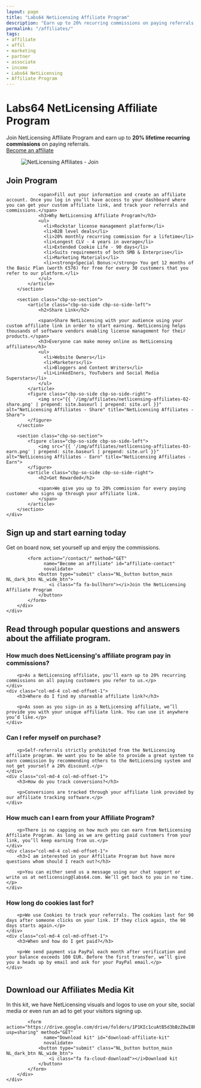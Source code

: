 ```yaml
---
layout: page
title: "Labs64 NetLicensing Affiliate Program"
description: "Earn up to 20% recurring commissions on paying referrals with the NetLicensing Affiliate Program"
permalink: "/affiliates/"
tags:
- affiliate
- affil
- marketing
- partner
- associate
- income
- Labs64 NetLicensing
- Affiliate Program
---
```


<div class="row NL_banner">
    <div class="col-md-8 col-md-offset-2 NL_about">
        <h1>Labs64 NetLicensing Affiliate Program</h1>
        <span>Join NetLicensing Affiliate Program and earn up to <strong>20% lifetime recurring commissions</strong> on paying referrals.</span>
        <div class="row">
            <div class="col-md-12">
                <a href="/contact/"
                   class="NL_button button_main NL_light_btn" role="button"><i class="fa fa-bullhorn"></i>Become an affiliate</a>
            </div>
        </div>
    </div>
</div>

<div class="row">
    <div id="cbp-so-scroller" class="cbp-so-scroller NL_intro">
        <section class="cbp-so-section">
            <figure class="cbp-so-side cbp-so-side-left">
                <img src="{{ '/img/affiliates/netlicensing-affiliates-01-join.png' | prepend: site.baseurl | prepend: site.url }}" alt="NetLicensing Affiliates - Join" title="NetLicensing Affiliates - Join">
            </figure>
            <article class="cbp-so-side cbp-so-side-right">
                <h2>Join Program</h2>

                <span>Fill out your information and create an affiliate account. Once you log in you’ll have access to your dashboard where you can get your custom affiliate link, and track your referrals and commissions.</span>
                <h3>Why NetLicensing Affiliate Program?</h3>
                <ul>
                  <li>Rockstar license management platform</li>
                  <li>B2B level deals</li>
                  <li>20% monthly recurring commission for a lifetime</li>
                  <li>Longest CLV - 4 years in average</li>
                  <li>Extended Cookie Life - 90 days</li>
                  <li>Suits requirements of both SMB & Enterprise</li>
                  <li>Marketing Materials</li>
                  <li><strong>Special Bonus:</strong> You get 12 months of the Basic Plan (worth €576) for free for every 30 customers that you refer to our platform.</li>
                </ul>
            </article>
        </section>

        <section class="cbp-so-section">
            <article class="cbp-so-side cbp-so-side-left">
                <h2>Share Link</h2>

                <span>Share NetLicensing with your audience using your custom affiliate link in order to start earning. NetLicensing helps thousands of software vendors enabling license management for their products.</span>
                <h3>Everyone can make money online as NetLicensing affiliates</h3>
                <ul>
                  <li>Website Owners</li>
                  <li>Marketers</li>
                  <li>Bloggers and Content Writers</li>
                  <li>LinkedIners, YouTubers and Social Media Superstars</li>
                </ul>
            </article>
            <figure class="cbp-so-side cbp-so-side-right">
                <img src="{{ '/img/affiliates/netlicensing-affiliates-02-share.png' | prepend: site.baseurl | prepend: site.url }}" alt="NetLicensing Affiliates - Share" title="NetLicensing Affiliates - Share">
            </figure>
        </section>

        <section class="cbp-so-section">
            <figure class="cbp-so-side cbp-so-side-left">
                <img src="{{ '/img/affiliates/netlicensing-affiliates-03-earn.png' | prepend: site.baseurl | prepend: site.url }}" alt="NetLicensing Affiliates - Earn" title="NetLicensing Affiliates - Earn">
            </figure>
            <article class="cbp-so-side cbp-so-side-right">
                <h2>Get Rewarded</h2>

                <span>We give you up to 20% commission for every paying customer who signs up through your affiliate link.
                </span>
            </article>
        </section>
    </div>
</div>

<div class="row">
    <div class="col-md-12 NL_form_light NL_block">
        <div class="col-md-8 col-md-offset-2 NL_form_light_text">
            <h2>Sign up and start earning today</h2>
            <span>Get on board now, set yourself up and enjoy the commissions.</span>

            <form action="/contact/" method="GET"
                  name="Become an affiliate" id="affiliate-contact"
                  novalidate>
                <button type="submit" class="NL_button button_main NL_dark_btn NL_wide_btn">
                    <i class="fa fa-bullhorn"></i>Join the NetLicensing Affiliate Program
                </button>
            </form>
        </div>
    </div>
</div>

<div id="faq" class="row NL_block">
    <h2 class="col-md-12">Read through popular questions and answers about the affiliate program.</h2>
</div>

<div class="row NL_FAQ">
    <div class="col-md-5 col-md-offset-1">
        <h3>How much does NetLicensing's affiliate program pay in commissions?</h3>

        <p>As a NetLicensing affiliate, you'll earn up to 20% recurring commissions on all paying customers you refer to us.</p>
    </div>
    <div class="col-md-4 col-md-offset-1">
        <h3>Where do I find my shareable affiliate link?</h3>

        <p>As soon as you sign-in as a NetLicensing affiliate, we’ll provide you with your unique affiliate link. You can use it anywhere you’d like.</p>
    </div>
</div>

<div class="row NL_FAQ">
    <div class="col-md-5 col-md-offset-1">
        <h3>Can I refer myself on purchase?</h3>

        <p>Self-referrals strictly prohibited from the NetLicensing affiliate program. We want you to be able to provide a great system to earn commission by recommending others to the NetLicensing system and not get yourself a 20% discount.</p>
    </div>
    <div class="col-md-4 col-md-offset-1">
        <h3>How do you track conversions?</h3>

        <p>Conversions are tracked through your affiliate link provided by our affiliate tracking software.</p>
    </div>
</div>

<div class="row NL_FAQ">
    <div class="col-md-5 col-md-offset-1">
        <h3>How much can I earn from your Affiliate Program?</h3>

        <p>There is no capping on how much you can earn from NetLicensing Affiliate Program. As long as we are getting paid customers from your link, you’ll keep earning from us.</p>
    </div>
    <div class="col-md-4 col-md-offset-1">
        <h3>I am interested in your Affiliate Program but have more questions whom should I reach out?</h3>

        <p>You can either send us a message using our chat support or write us at netlicensing@labs64.com. We’ll get back to you in no time.</p>
    </div>
</div>

<div class="row NL_FAQ">
    <div class="col-md-5 col-md-offset-1">
        <h3>How long do cookies last for?</h3>

        <p>We use Cookies to track your referrals. The cookies last for 90 days after someone clicks on your link. If they click again, the 90 days starts again.</p>
    </div>
    <div class="col-md-4 col-md-offset-1">
        <h3>When and how do I get paid?</h3>

        <p>We send payment via PayPal each month after verification and your balance exceeds 100 EUR. Before the first transfer, we’ll give you a heads up by email and ask for your PayPal email.</p>
    </div>
</div>

<div class="row" style="margin-top:40px;">
    <div class="col-md-12 NL_container">
        <div class="col-md-6 col-md-offset-3 NL_container_text">
            <h2>Download our Affiliates Media Kit</h2>
            <span>In this kit, we have NetLicensing visuals and logos to use on your site, social media or even run an ad to get your visitors signing up.</span>

            <form action="https://drive.google.com/drive/folders/1P1KIc1cuAtB5d3bBzZ8wI8RZQMuO4Wbh?usp=sharing" method="GET"
                  name="Download kit" id="download-affiliate-kit"
                  novalidate>
                <button type="submit" class="NL_button button_main NL_dark_btn NL_wide_btn">
                    <i class="fa fa-cloud-download"></i>Download kit
                </button>
            </form>
        </div>
    </div>
</div>

